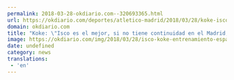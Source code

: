 ```yaml
---
permalink: 2018-03-28-okdiario.com--320693365.html
url: https://okdiario.com/deportes/atletico-madrid/2018/03/28/koke-isco-mejor-si-no-tiene-continuidad-madrid-lo-mejor-atleti-si-tendria-2038161
domain: okdiario.com
title: "Koke: \"Isco es el mejor, si no tiene continuidad en el Madrid, a lo mejor en el Atleti sí la tendría""
image: https://okdiario.com/img/2018/03/28/isco-koke-entrenamiento-espana.jpg
date: undefined
category: news
translations: 
 - 'en'
---
```


